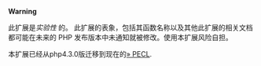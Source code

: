 **Warning**

此扩展是*实验性* 的。
此扩展的表象，包括其函数名称以及其他此扩展的相关文档都可能在未来的 PHP
发布版本中未通知就被修改。使用本扩展风险自担。

本扩展已经从php4.3.0版迁移到现在的<a href="https://pecl.php.net/package/vpopmail" class="link external">» PECL</a>.
